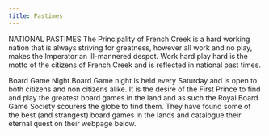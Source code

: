```yaml
---
title: Pastimes
---
```


NATIONAL PASTIMES
The Principality of French Creek is a hard working nation that is always striving for greatness, however all work and no play, makes the Imperator an ill-mannered despot. Work hard play hard is the motto of the citizens of French Creek and is reflected in national past times.

Board Game Night
Board Game night is held every Saturday and is open to both citizens and non citizens alike. It is the desire of the First Prince to find and play the greatest board games in the land and as such the Royal Board Game Society scourers the globe to find them. They have found some of the best (and strangest) board games in the lands and catalogue their eternal quest on their webpage below.
